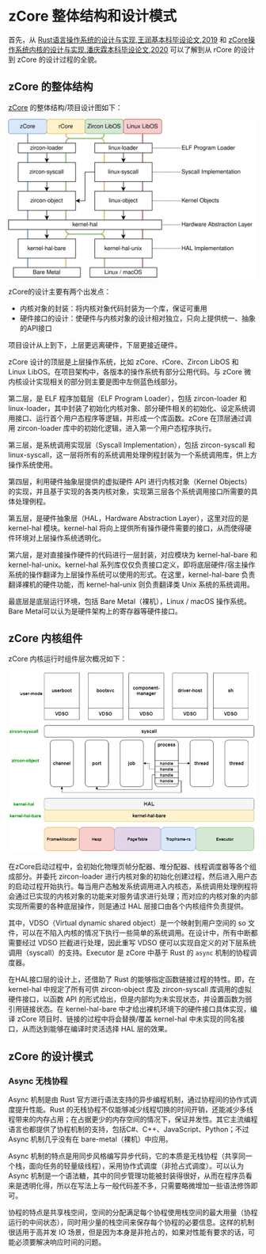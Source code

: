 # zCore 整体结构和设计模式

首先，从 [Rust语言操作系统的设计与实现,王润基本科毕设论文,2019](https://github.com/rcore-os/zCore/wiki/files/wrj-thesis.pdf) 和 [zCore操作系统内核的设计与实现,潘庆霖本科毕设论文,2020](https://github.com/rcore-os/zCore/wiki/files/pql-thesis.pdf) 可以了解到从 rCore 的设计到 zCore 的设计过程的全貌。

## zCore 的整体结构

[zCore](https://github.com/rcore-os/zCore) 的整体结构/项目设计图如下：

![img](img/structure.svg)

zCore的设计主要有两个出发点：

- 内核对象的封装：将内核对象代码封装为一个库，保证可重用
- 硬件接口的设计：使硬件与内核对象的设计相对独立，只向上提供统一、抽象的API接口

项目设计从上到下，上层更远离硬件，下层更接近硬件。

zCore 设计的顶层是上层操作系统，比如 zCore、rCore、Zircon LibOS 和 Linux LibOS。在项目架构中，各版本的操作系统有部分公用代码。与 zCore 微内核设计实现相关的部分则主要是图中左侧蓝色线部分。

第二层，是 ELF 程序加载层（ELF Program Loader），包括 zircon-loader 和 linux-loader，其中封装了初始化内核对象、部分硬件相关的初始化、设定系统调用接口、运行首个用户态程序等逻辑，并形成一个库函数。zCore 在顶层通过调用 zircon-loader 库中的初始化逻辑，进入第一个用户态程序执行。

第三层，是系统调用实现层（Syscall Implementation），包括 zircon-syscall 和 linux-syscall，这一层将所有的系统调用处理例程封装为一个系统调用库，供上方操作系统使用。

第四层，利用硬件抽象层提供的虚拟硬件 API 进行内核对象（Kernel Objects）的实现，并且基于实现的各类内核对象，实现第三层各个系统调用接口所需要的具体处理例程。

第五层，是硬件抽象层（HAL，Hardware Abstraction Layer），这里对应的是 kernel-hal 模块。kernel-hal 将向上提供所有操作硬件需要的接口，从而使得硬件环境对上层操作系统透明化。

第六层，是对直接操作硬件的代码进行一层封装，对应模块为 kernel-hal-bare 和 kernel-hal-unix。kernel-hal 系列库仅仅负责接口定义，即将底层硬件/宿主操作系统的操作翻译为上层操作系统可以使用的形式。在这里，kernel-hal-bare 负责翻译裸机的硬件功能，而 kernel-hal-unix 则负责翻译类 Unix 系统的系统调用。

最底层是底层运行环境，包括 Bare Metal（裸机），Linux / macOS 操作系统。Bare Metal可以认为是硬件架构上的寄存器等硬件接口。

## zCore 内核组件

zCore 内核运行时组件层次概况如下：

![image-20200805123801306](img/image-20200805123801306.png)

在zCore启动过程中，会初始化物理页帧分配器、堆分配器、线程调度器等各个组成部分。并委托 zircon-­loader 进行内核对象的初始化创建过程，然后进入用户态的启动过程开始执行。每当用户态触发系统调用进入内核态，系统调用处理例程将会通过已实现的内核对象的功能来对服务请求进行处理；而对应的内核对象的内部实现所需要的各种底层操作，则是通过 HAL 层接口由各个内核组件负责提供。

其中，VDSO（Virtual dynamic shared object）是一个映射到用户空间的 so 文件，可以在不陷入内核的情况下执行一些简单的系统调用。在设计中，所有中断都需要经过 VDSO 拦截进行处理，因此重写 VDSO 便可以实现自定义的对下层系统调用（syscall）的支持。Executor 是 zCore 中基于 Rust 的 `async` 机制的协程调度器。

在HAL接口层的设计上，还借助了 Rust 的能够指定函数链接过程的特性。即，在 kernel-­hal 中规定了所有可供 zircon­-object 库及 zircon-­syscall 库调用的虚拟硬件接口，以函数 API 的形式给出，但是内部均为未实现状态，并设置函数为弱引用链接状态。在 kernel­-hal-­bare 中才给出裸机环境下的硬件接口具体实现，编译 zCore 项目时、链接的过程中将会替换/覆盖 kernel-­hal 中未实现的同名接口，从而达到能够在编译时灵活选择 HAL 层的效果。

## zCore 的设计模式

### Async 无栈协程

Async 机制是由 Rust 官方进行语法支持的异步编程机制，通过协程间的协作式调度提升性能。Rust 的无栈协程不仅能够减少线程切换的时间开销，还能减少多线程带来的内存占用；在占据更少的内存空间的情况下，保证并发性。其它主流编程语言也都提供了协程机制的支持，包括C#、C++、JavaScript、Python；不过 Async 机制几乎没有在 bare-metal（裸机）中应用。

Async 机制的特点是用同步风格编写异步代码，它的本质是无栈协程（共享同一个栈，面向任务的轻量级线程），采用协作式调度（非抢占式调度）。可以认为 Async 机制是一个语法糖，其中的同步管理功能被封装得很好，从而在程序员看来是透明化得，所以在写法上与一般代码差不多，只需要略微增加一些语法修饰即可。

协程的特点是共享栈空间，空间的分配满足每个协程使用栈空间的最大用量（协程运行的中间状态），同时用少量的栈空间来保存每个协程的必要信息。这样的机制很适用于高并发 IO 场景，但是因为本身是非抢占的，如果对性能有要求的话，可能必须要解决响应时间的问题。







